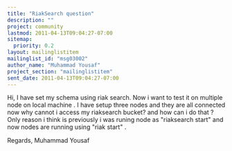 ```yaml
---
title: "RiakSearch question"
description: ""
project: community
lastmod: 2011-04-13T09:04:27-07:00
sitemap:
  priority: 0.2
layout: mailinglistitem
mailinglist_id: "msg03002"
author_name: "Muhammad Yousaf"
project_section: "mailinglistitem"
sent_date: 2011-04-13T09:04:27-07:00
---
```



Hi,
I have set my schema using riak search. Now i want to test it on multiple node 
on local machine . I have setup three nodes and they are all connected now why 
cannot i access my riaksearch bucket? and how can i do that ? 
Only reason i think is previously i was runing node as "riaksearch start" and 
now nodes are running using "riak start" .


 
Regards,
Muhammad Yousaf

 

